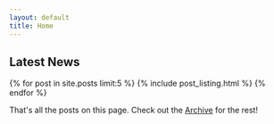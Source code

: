 ```yaml
---
layout: default
title: Home
---
```


## Latest News

{% for post in site.posts limit:5 %}
  {% include post_listing.html %}
{% endfor %}

That's all the posts on this page. Check out the [Archive](/archive/) for the rest!
